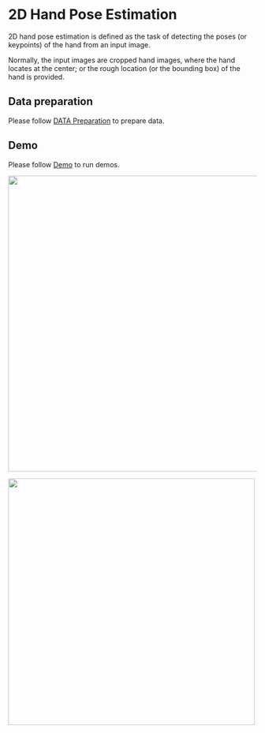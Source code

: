 # 2D Hand Pose Estimation

2D hand pose estimation is defined as the task of detecting the poses (or keypoints) of the hand from an input image.

Normally, the input images are cropped hand images, where the hand locates at the center;
or the rough location (or the bounding box) of the hand is provided.

## Data preparation

Please follow [DATA Preparation](/docs/en/dataset_zoo/2d_hand_keypoint.md) to prepare data.

## Demo

Please follow [Demo](/demo/docs/en/2d_hand_demo.md) to run demos.

<img src="https://user-images.githubusercontent.com/11788150/109098558-8c54db00-775c-11eb-8966-85df96b23dc5.gif" width="600px" alt><br>

<img src="https://user-images.githubusercontent.com/26127467/187664103-cfbe0c4e-5876-42f9-9023-5fb58ce00d7b.jpg" height="500px" alt><br>
